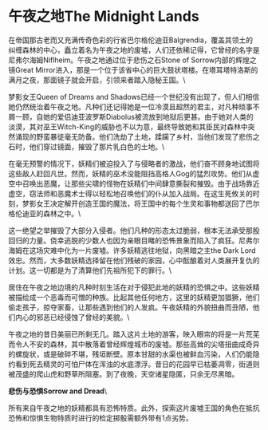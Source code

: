 # 午夜之地The Midnight Lands 

在帝国那古老而又充满传奇色彩的行省巴尔格伦迪亚Balgrendia，覆盖其领土的纠缠森林的中心，矗立着名为午夜之地的废墟，人们还依稀记得，它曾经的名字是尼弗尔海姆Niflheim。午夜之地通过位于悲伤之石Stone
of Sorrow内部的辉煌之镜Great
Mirror进入，那是一个位于该省中心的巨大鼓状塔楼。在塔耳塔特洛斯的满月之夜，那面镜子就会开启，引领来者踏入隐秘王国。\

梦影女王Queen of Dreams and
Shadows已经一个世纪没有出现了，但人们相信她仍然统治着午夜之地。凡种们还记得她是一位冷漠且超然的君主，对凡种琐事不屑一顾，自她的爱侣迪亚波罗斯Diabolus被流放到地狱后更甚。由于她对人类的淡漠，其对巫王Witch-King的威胁也不以为意，最终导致她和其臣民对森林中突然涌现的野蛮暴徒毫无防备。他们洗劫了土地，蹂躏了乡村，当他们发现了悲伤之石时，他们穿过镜面，摧毁了那片乳白色的土地。\

在毫无预警的情况下，妖精们被迫投入了与侵略者的激战，他们奋不顾身地试图将这些敌人赶回凡世。然而，妖精的巫术没能阻挡高格人Gog的猛烈攻势。他们从虚空中召唤出恶魔，让那些尖啸的怪物在妖精们中间肆意撕裂和摧毁。由于战场靠近虚空，窃法师和恶魔术士得以轻松地召唤他们的仆从加入战局。在这生死攸关的时刻，梦影女王决定解开创造王国的魔法，将王国中的每个生灵和事物都送回了巴尔格伦迪亚的森林之中。\

这一绝望之举摧毁了大部分入侵者。他们凡种的形态太过脆弱，根本无法承受那股回归的力量。侥幸逃脱的少数人也因为亲眼目睹的恐怖景象而陷入了疯狂。尼弗尔海姆在这场灾难中化为一片废墟。许多妖精逃往地狱，向黑暗之主the
Dark
Lord效忠。然而，大多数妖精选择留在他们残破的家园，心中酝酿着对人类展开复仇的计划。这一切都是为了清算他们先祖所犯下的罪行。\

居住在午夜之地边境的凡种时刻生活在对于侵犯此地的妖精的恐惧之中。这些妖精被描绘成一个恶毒而可憎的种族。比起其他任何地方，这里的妖精更加猖獗，他们偷走孩子，掠夺家畜，让那些遇到他们的人发疯。午夜妖精的外貌扭曲而丑陋，他们内心的邪恶已经侵蚀了曾经的美貌。\

午夜之地的昔日美丽已所剩无几。踏入这片土地的游客，映入眼帘的将是一片荒芜而令人不安的森林，其中散落着曾经辉煌城市的废墟。那些高耸的尖塔扭曲成奇异的螺旋状，或是破碎不堪，残垣断壁。原本甘甜的水渠也被鲜血污染，人们仍能隐约看到死去精灵的可怕尸体在浑浊的水底漂浮。昔日的花园早已枯萎凋零，街道则被茂盛的爬山虎和野草所阻塞。到了夜晚，天空诸星隐匿，只余无尽黑暗。

**悲伤与恐惧Sorrow and Dread**\

所有来自午夜之地的妖精都具有恐怖特质。此外，探索这片废墟王国的角色在抵抗恐怖和惊惧生物特质时进行的检定掷骰需额外带有1点劣势。
